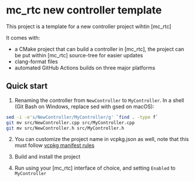 mc\_rtc new controller template
==

This project is a template for a new controller project wihtin [mc\_rtc]

It comes with:
- a CMake project that can build a controller in [mc\_rtc], the project can be put within [mc\_rtc] source-tree for easier updates
- clang-format files
- automated GitHub Actions builds on three major platforms

Quick start
--

1. Renaming the controller from `NewController` to `MyController`. In a shell (Git Bash on Windows, replace sed with gsed on macOS):

```bash
sed -i -e's/NewController/MyController/g' `find . -type f`
git mv src/NewController.cpp src/MyController.cpp
git mv src/NewController.h src/MyController.h
```

2. You can customize the project name in vcpkg.json as well, note that this must follow [vcpkg manifest rules](https://github.com/microsoft/vcpkg/blob/master/docs/users/manifests.md)

2. Build and install the project

3. Run using your [mc\_rtc] interface of choice, and setting `Enabled` to `MyController`

[mc_rtc]: https://jrl-umi3218.github.io/mc_rtc/
